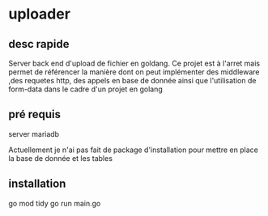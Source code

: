 ﻿# uploader

 ## desc rapide
 Server back end d'upload de fichier en goldang.
 Ce projet est à l'arret mais permet de référencer la manière dont on peut implémenter des middleware ,des requetes http, des appels en base de donnée ainsi que l'utilisation de form-data dans le cadre d'un projet en golang

 ## pré requis
 server mariadb

 Actuellement je n'ai pas fait de package d'installation pour mettre en place la base de donnée et les tables

 ## installation 
 go mod tidy
 go run main.go

